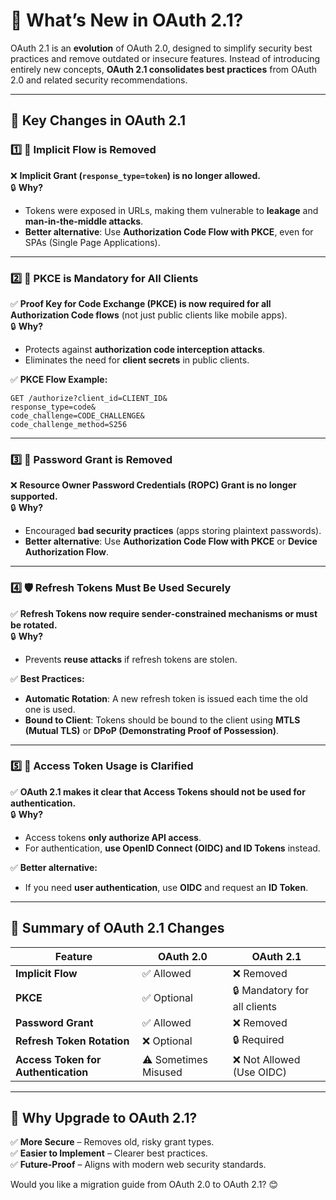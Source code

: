 # 🚀 What’s New in OAuth 2.1?

OAuth 2.1 is an **evolution** of OAuth 2.0, designed to simplify security best practices and remove outdated or insecure features. Instead of introducing entirely new concepts, **OAuth 2.1 consolidates best practices** from OAuth 2.0 and related security recommendations.

---

## 🔑 Key Changes in OAuth 2.1

### 1️⃣ **📛 Implicit Flow is Removed**

❌ **Implicit Grant (`response_type=token`) is no longer allowed.**  
🔒 **Why?**

- Tokens were exposed in URLs, making them vulnerable to **leakage** and **man-in-the-middle attacks**.
- **Better alternative**: Use **Authorization Code Flow with PKCE**, even for SPAs (Single Page Applications).

---

### 2️⃣ **🔐 PKCE is Mandatory for All Clients**

✅ **Proof Key for Code Exchange (PKCE) is now required for all Authorization Code flows** (not just public clients like mobile apps).  
🔒 **Why?**

- Protects against **authorization code interception attacks**.
- Eliminates the need for **client secrets** in public clients.

✅ **PKCE Flow Example:**

```http
GET /authorize?client_id=CLIENT_ID&
response_type=code&
code_challenge=CODE_CHALLENGE&
code_challenge_method=S256
```

---

### 3️⃣ **🔄 Password Grant is Removed**

❌ **Resource Owner Password Credentials (ROPC) Grant is no longer supported.**  
🔒 **Why?**

- Encouraged **bad security practices** (apps storing plaintext passwords).
- **Better alternative**: Use **Authorization Code Flow with PKCE** or **Device Authorization Flow**.

---

### 4️⃣ **🛡️ Refresh Tokens Must Be Used Securely**

✅ **Refresh Tokens now require sender-constrained mechanisms or must be rotated.**  
🔒 **Why?**

- Prevents **reuse attacks** if refresh tokens are stolen.

✅ **Best Practices:**

- **Automatic Rotation**: A new refresh token is issued each time the old one is used.
- **Bound to Client**: Tokens should be bound to the client using **MTLS (Mutual TLS)** or **DPoP (Demonstrating Proof of Possession)**.

---

### 5️⃣ **🎯 Access Token Usage is Clarified**

✅ **OAuth 2.1 makes it clear that Access Tokens should not be used for authentication.**  
🔒 **Why?**

- Access tokens **only authorize API access**.
- For authentication, **use OpenID Connect (OIDC) and ID Tokens** instead.

✅ **Better alternative:**

- If you need **user authentication**, use **OIDC** and request an **ID Token**.

---

## 📌 Summary of OAuth 2.1 Changes

| Feature                             | OAuth 2.0            | OAuth 2.1                    |
| ----------------------------------- | -------------------- | ---------------------------- |
| **Implicit Flow**                   | ✅ Allowed           | ❌ Removed                   |
| **PKCE**                            | ✅ Optional          | 🔒 Mandatory for all clients |
| **Password Grant**                  | ✅ Allowed           | ❌ Removed                   |
| **Refresh Token Rotation**          | ❌ Optional          | 🔒 Required                  |
| **Access Token for Authentication** | ⚠️ Sometimes Misused | ❌ Not Allowed (Use OIDC)    |

---

## 🚀 Why Upgrade to OAuth 2.1?

✅ **More Secure** – Removes old, risky grant types.  
✅ **Easier to Implement** – Clearer best practices.  
✅ **Future-Proof** – Aligns with modern web security standards.

Would you like a migration guide from OAuth 2.0 to OAuth 2.1? 😊
